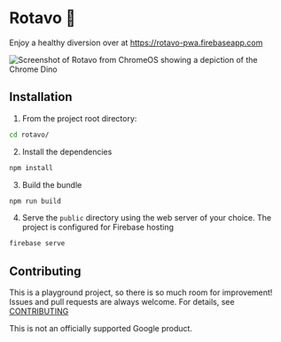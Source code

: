 <!--
 Copyright 2019 Google LLC

 Licensed under the Apache License, Version 2.0 (the "License");
 you may not use this file except in compliance with the License.
 You may obtain a copy of the License at

     http://www.apache.org/licenses/LICENSE-2.0

 Unless required by applicable law or agreed to in writing, software
 distributed under the License is distributed on an "AS IS" BASIS,
 WITHOUT WARRANTIES OR CONDITIONS OF ANY KIND, either express or implied.
 See the License for the specific language governing permissions and
 limitations under the License.
-->

# Rotavo 🥑

Enjoy a healthy diversion over at https://rotavo-pwa.firebaseapp.com

![Screenshot of Rotavo from ChromeOS showing a depiction of the Chrome Dino](https://user-images.githubusercontent.com/108052/55230605-2f6ee400-5218-11e9-9ce9-6c951d0026be.png)

## Installation

1. From the project root directory:
```sh
cd rotavo/
```
2. Install the dependencies
```sh
npm install
```
3. Build the bundle
```sh
npm run build
```
4. Serve the `public` directory using the web server of your choice. The project is configured for Firebase hosting
```sh
firebase serve
```

## Contributing

This is a playground project, so there is so much room for improvement! Issues and pull requests are always welcome. For details, see [CONTRIBUTING](CONTRIBUTING.md)

This is not an officially supported Google product.
